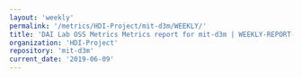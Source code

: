 ```yaml
---
layout: 'weekly'
permalink: '/metrics/HDI-Project/mit-d3m/WEEKLY/'
title: 'DAI Lab OSS Metrics Metrics report for mit-d3m | WEEKLY-REPORT-2019-06-09'
organization: 'HDI-Project'
repository: 'mit-d3m'
current_date: '2019-06-09'
---
```

